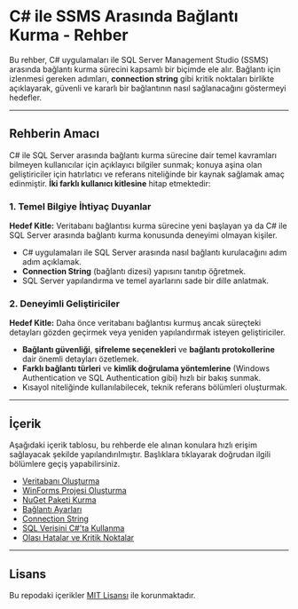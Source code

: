 # C# ile SSMS Arasında Bağlantı Kurma - Rehber

Bu rehber, C# uygulamaları ile SQL Server Management Studio (SSMS) arasında bağlantı kurma sürecini kapsamlı bir biçimde ele alır. Bağlantı için izlenmesi gereken adımları, **connection string** gibi kritik noktaları birlikte açıklayarak, güvenli ve kararlı bir bağlantının nasıl sağlanacağını göstermeyi hedefler.

---
## Rehberin Amacı

C# ile SQL Server arasında bağlantı kurma sürecine dair temel kavramları bilmeyen kullanıcılar için açıklayıcı bilgiler sunmak; konuya aşina olan geliştiriciler için hatırlatıcı ve referans niteliğinde bir kaynak sağlamak amaç edinmiştir.
**İki farklı kullanıcı kitlesine** hitap etmektedir:

### 1. Temel Bilgiye İhtiyaç Duyanlar

**Hedef Kitle:** Veritabanı bağlantısı kurma sürecine yeni başlayan ya da C# ile SQL Server arasında bağlantı kurma konusunda deneyimi olmayan kişiler.

- C# uygulamaları ile SQL Server arasında nasıl bağlantı kurulacağını adım adım açıklamak.
- **Connection String** (bağlantı dizesi) yapısını tanıtıp öğretmek.
- SQL Server yapılandırma ve temel ayarlarını sade bir dille anlatmak.

### 2. Deneyimli Geliştiriciler

**Hedef Kitle:** Daha önce veritabanı bağlantısı kurmuş ancak süreçteki detayları gözden geçirmek veya yeniden yapılandırmak isteyen geliştiriciler.

- **Bağlantı güvenliği**, **şifreleme seçenekleri** ve **bağlantı protokollerine** dair önemli detayları özetlemek.
- **Farklı bağlantı türleri** ve **kimlik doğrulama yöntemlerine** (Windows Authentication ve SQL Authentication gibi) hızlı bir bakış sunmak.
- Kısayol niteliğinde kullanılabilecek, teknik referans bölümleri oluşturmak.

---
 
## İçerik

Aşağıdaki içerik tablosu, bu rehberde ele alınan konulara hızlı erişim sağlayacak şekilde yapılandırılmıştır. Başlıklara tıklayarak doğrudan ilgili bölümlere geçiş yapabilirsiniz. 

- [Veritabanı Oluşturma](docs/01-veritabani-ve-winforms-projesi-olusturma.md)
- [WinForms Projesi Oluşturma](https://github.com/beratyigitozdemir/csharp-ve-ssms-arasinda-baglanti-kurma-rehberi/blob/main/docs/01-veritabani-ve-winforms-projesi-olusturma.md#visual-studioda-winforms-projesi-olu%C5%9Fturma)
- [NuGet Paketi Kurma](docs/02-nuget-paketi-kurma.md)
- [Bağlantı Ayarları](docs/03-baglanti-ayarlari.md)
- [Connection String](docs/04-connection-string.md)
- [SQL Verisini C#'ta Kullanma](docs/05-sql-verisini-kullanma-ornegi.md)
- [Olası Hatalar ve Kritik Noktalar](docs/06-olasi-hatalar-ve-kritik-noktalar.md)
---

## Lisans

Bu repodaki içerikler [MIT Lisansı](LICENSE) ile korunmaktadır.

